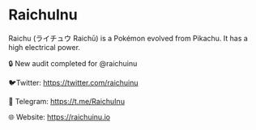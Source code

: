 # RaichuInu

Raichu (ライチュウ Raichū) is a Pokémon evolved from Pikachu. It has a high electrical power.

🔒 New audit completed for 
@raichuinu
 
🐦Twitter:
https://twitter.com/raichuinu

📱 Telegram:
https://t.me/RaichuInu

🌐 Website:
https://raichuinu.io
